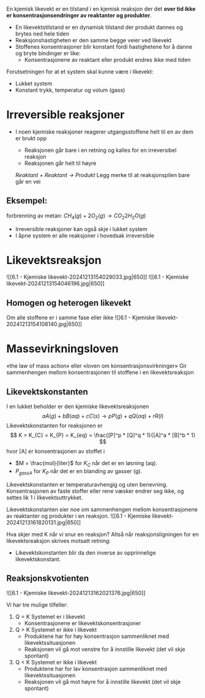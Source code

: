 En kjemisk likevekt er en tilstand i en kjemisk reaksjon der det **over tid ikke er konsentrasjonsendringer av reaktanter og produkter**.
- En likevektstilstand er en dynamisk tilstand der produkt dannes og brytes ned hele tiden
- Reaksjonshastigheten er den samme begge veier ved likevekt
- Stoffenes konsentrasjoner blir konstant fordi hastighetene for å danne og bryte bindinger er like:
	- Konsentrasjonene av reaktant eller produkt endres ikke med tiden

Forutsetningen for at et system skal kunne være i likevekt:
- Lukket system
- Konstant trykk, temperatur og volum (gass)

# Irreversible reaksjoner
- I noen kjemiske reaksjoner reagerer utgangsstoffene helt til en av dem er brukt opp 
	- Reaksjonen går bare i en retning og kalles for en irreversibel reaksjon
	- Reaksjonen går helt til høyre


	*Reaktant + Reaktant → Produkt*
	Legg merke til at reaksjonspilen bare går en vei 

## Eksempel: 
forbrenning av metan:   $CH_{4}(g) + 2O_{2}(g) \to CO_{2} 2H_{2}O(g)$

- Irreversible reaksjoner kan også skje i lukket system
- I åpne system er alle reaksjoner i hovedsak irreversible



# Likevektsreaksjon
![[6.1 - Kjemiske likevekt-20241213154029033.jpg|650]]
![[6.1 - Kjemiske likevekt-20241213154046196.jpg|650]]

## Homogen og heterogen likevekt
Om alle stoffene er i samme fase eller ikke
![[6.1 - Kjemiske likevekt-20241213154108140.jpg|650]]

# Massevirkningsloven
«the law of mass action» eller «loven om konsentrasjonsvirkninger»
Gir sammenhengen mellom konsentrasjonen til stoffene i en likevektsreaksjon

## Likevektskonstanten
I en lukket beholder er den kjemiske likevektsreaksjonen
$$
aA (g) + bB (aq) + cC (s) \rightarrow pP (g) + qQ (aq) + rR (l)
$$
Likevektskonstanten for reaksjonen er
$$
K = K_{C} = K_{P} = K_{eq} = \frac{[P]^p * [Q]^q * 1}{[A]^a * [B]^b * 1}
$$
hvor \[A\] er konsentrasjonen av stoffet i 
- $M = \frac{mol}{liter}$ for $K_{C}$ når det er en løsning (aq).
- $P_{gassA}$ for $K_{P}$ når det er en blanding av gasser (g).

Likevektskonstanten er temperaturavhengig og uten benevning.
Konsentrasjonen av faste stoffer eller rene væsker endrer seg ikke, og settes lik 1 i likevektsuttrykket.

Likevektskonstanten sier noe om sammenhengen mellom konsentrasjonene av reaktanter og produkter i en reaksjon.
![[6.1 - Kjemiske likevekt-20241213161820131.jpg|650]]


Hva skjer med K når vi snur en reaksjon?
Altså når reaksjonsligningen for en likevektsreaksjon skrives motsatt retning:
- Likevektskonstanten blir da den inverse av opprinnelige likevektskonstant.


## Reaksjonskvotienten 
![[6.1 - Kjemiske likevekt-20241213162021376.jpg|650]]

Vi har tre mulige tilfeller:
1. Q = K Systemet er i likevekt
	- Konsentrasjonene er likevektskonsentrasjoner
2. Q > K Systemet er ikke i likevekt 
	- Produktene har for høy konsentrasjon sammenliknet med likevektssituasjonen
	- Reaksjonen vil gå mot venstre for å innstille likevekt (det vil skje spontant)
3. Q < K Systemet er ikke i likevekt
	- Produktene har for lav konsentrasjon sammenliknet med likevektssituasjonen
	- Reaksjonen vil gå mot høyre for å innstille likevekt (det vil skje spontant) 


